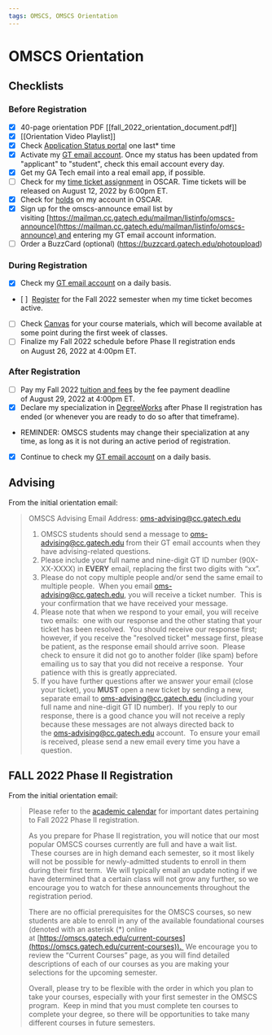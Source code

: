 ```yaml
---
tags: OMSCS, OMSCS Orientation
---
```


# OMSCS Orientation

## Checklists

### Before Registration

- [x] 40-page orientation PDF [[fall_2022_orientation_document.pdf]]
- [x] [[Orientation Video Playlist]]
- [x] Check [Application Status portal](https://gradapp.gatech.edu/account/login) one last\* time
- [x] Activate my [GT email account](https://oit.gatech.edu/email). Once my status has been updated from "applicant" to "student", check this email account every day.
- [x] Get my GA Tech email into a real email app, if possible.
- [ ] Check for my [time ticket assignment](https://registrar.gatech.edu/registration/time-tickets) in OSCAR. Time tickets will be released on August 12, 2022 by 6:00pm ET.
- [x] Check for [holds](https://registrar.gatech.edu/registration/holds) on my account in OSCAR.
- [x] Sign up for the omscs-announce email list by visiting [https://mailman.cc.gatech.edu/mailman/listinfo/omscs-announce](https://mailman.cc.gatech.edu/mailman/listinfo/omscs-announce) and entering my GT email account information.
- [ ] Order a BuzzCard (optional) (https://buzzcard.gatech.edu/photoupload)

### During Registration

- [x] Check my [GT email account](https://mail.gatech.edu/) on a daily basis.
- [ ]  [Register](https://registrar.gatech.edu/registration/registration-information) for the Fall 2022 semester when my time ticket becomes active.
- [ ] Check [Canvas](https://canvas.gatech.edu/) for your course materials, which will become available at some point during the first week of classes. 
- [ ] Finalize my Fall 2022 schedule before Phase II registration ends on August 26, 2022 at 4:00pm ET.

### After Registration

- [ ] Pay my Fall 2022 [tuition and fees](http://www.bursar.gatech.edu/) by the fee payment deadline of August 29, 2022 at 4:00pm ET.
- [x] Declare my specialization in [DegreeWorks](https://oscar.gatech.edu/) after Phase II registration has ended (or whenever you are ready to do so after that timeframe).
-   REMINDER: OMSCS students may change their specialization at any time, as long as it is not during an active period of registration.
- [x] Continue to check my [GT email account](https://mail.gatech.edu/) on a daily basis.


## Advising

From the initial orientation email:

> OMSCS Advising Email Address: [oms-advising@cc.gatech.edu](mailto:oms-advising@cc.gatech.edu)
> 1. OMSCS students should send a message to [oms-advising@cc.gatech.edu](mailto:oms-advising@cc.gatech.edu) from their GT email accounts when they have advising-related questions.
> 2. Please include your full name and nine-digit GT ID number (90X-XX-XXXX) in **EVERY** email, replacing the first two digits with “xx”. 
> 3. Please do not copy multiple people and/or send the same email to multiple people.  When you email [oms-advising@cc.gatech.edu](mailto:oms-advising@cc.gatech.edu), you will receive a ticket number.  This is your confirmation that we have received your message.
> 4. Please note that when we respond to your email, you will receive two emails:  one with our response and the other stating that your ticket has been resolved.  You should receive our response first; however, if you receive the "resolved ticket" message first, please be patient, as the response email should arrive soon.  Please check to ensure it did not go to another folder (like spam) before emailing us to say that you did not receive a response.  Your patience with this is greatly appreciated.
> 5. If you have further questions after we answer your email (close your ticket), you **MUST** open a new ticket by sending a new, separate email to [oms-advising@cc.gatech.edu](mailto:oms-advising@cc.gatech.edu) (including your full name and nine-digit GT ID number).  If you reply to our response, there is a good chance you will not receive a reply because these messages are not always directed back to the [oms-advising@cc.gatech.edu](mailto:oms-advising@cc.gatech.edu) account.  To ensure your email is received, please send a new email every time you have a question.

## FALL 2022 Phase II Registration

From the initial orientation email:

> Please refer to the [academic calendar](https://registrar.gatech.edu/calendar) for important dates pertaining to Fall 2022 Phase II registration.
>
> As you prepare for Phase II registration, you will notice that our most popular OMSCS courses currently are full and have a wait list.  These courses are in high demand each semester, so it most likely will not be possible for newly-admitted students to enroll in them during their first term.  We will typically email an update noting if we have determined that a certain class will not grow any further, so we encourage you to watch for these announcements throughout the registration period.
>
> There are no official prerequisites for the OMSCS courses, so new students are able to enroll in any of the available foundational courses (denoted with an asterisk (*) online at [https://omscs.gatech.edu/current-courses](https://omscs.gatech.edu/current-courses)).  We encourage you to review the “Current Courses” page, as you will find detailed descriptions of each of our courses as you are making your selections for the upcoming semester.
>
> Overall, please try to be flexible with the order in which you plan to take your courses, especially with your first semester in the OMSCS program.  Keep in mind that you must complete ten courses to complete your degree, so there will be opportunities to take many different courses in future semesters.